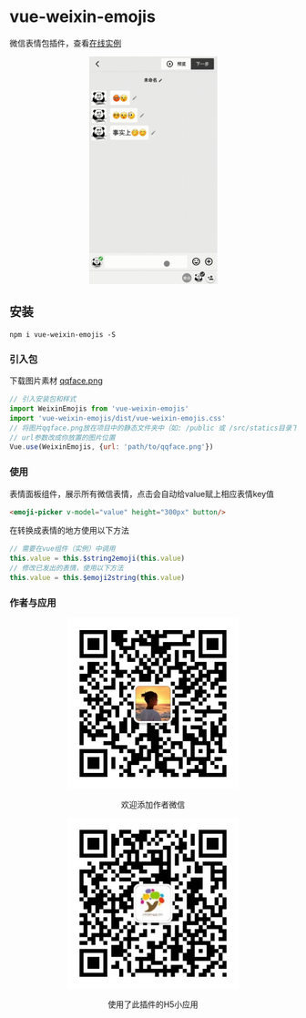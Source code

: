 # vue-weixin-emojis

微信表情包插件，查看[在线实例](https://codesandbox.io/s/wizardly-curie-h7mn7?file=/src/App.vue)

<div align=center>
    <img src="https://github.com/goforu/vue-weixin-emojis/raw/main/resources/demo.gif" height="400">
</div>

## 安装
```
npm i vue-weixin-emojis -S
```

### 引入包
下载图片素材 [qqface.png](https://github.com/goforu/vue-weixin-emojis/raw/main/public/qqface.png)
``` javascript
// 引入安装包和样式
import WeixinEmojis from 'vue-weixin-emojis'
import 'vue-weixin-emojis/dist/vue-weixin-emojis.css'
// 将图片qqface.png放在项目中的静态文件夹中（如: /public 或 /src/statics目录下）
// url参数改成你放置的图片位置
Vue.use(WeixinEmojis, {url: 'path/to/qqface.png'})
```

### 使用
表情面板组件，展示所有微信表情，点击会自动给value赋上相应表情key值
``` html
<emoji-picker v-model="value" height="300px" button/>
```
在转换成表情的地方使用以下方法
``` javascript
// 需要在vue组件（实例）中调用
this.value = this.$string2emoji(this.value)
// 修改已发出的表情，使用以下方法
this.value = this.$emoji2string(this.value)
```
### 作者与应用

<div align=center>
    <img src="https://github.com/goforu/vue-weixin-emojis/raw/main/resources/me_qrcode.jpeg" height="300">
    <p>欢迎添加作者微信</p>
    <img src="https://github.com/goforu/vue-weixin-emojis/raw/main/resources/offcial_qrcode.jpg" height="300">
    <p>使用了此插件的H5小应用</p>
</div>